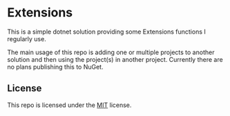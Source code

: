# Extensions

This is a simple dotnet solution providing some Extensions functions I regularly use.

The main usage of this repo is adding one or multiple projects to another solution and then using the project(s)
in another project.
Currently there are no plans publishing this to NuGet.


## License

This repo is licensed under the [MIT](LICENSE) license.

